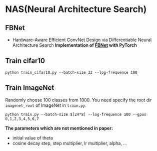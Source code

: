# NAS(Neural Architecture Search)

## FBNet 
- Hardware-Aware Efficient ConvNet Design via Differentiable Neural Architecture Search
**Implementation of [FBNet](https://arxiv.org/pdf/1812.03443.pdf) with PyTorch**

## Train cifar10
```shell
python train_cifar10.py --batch-size 32 --log-frequence 100
```

## Train ImageNet
Randomly choose 100 classes from 1000.
You need specify the root dir `imagenet_root` of ImageNet in `train.py`.
```shell
python train.py --batch-size $[24*8] --log-frequence 100 --gpus 0,1,2,3,4,5,6,7
```

**The parameters which are not mentioned in paper:**

- initial value of theta
- cosine decay step, step multiplier, lr multiplier, alpha, ...
